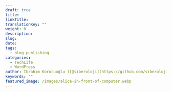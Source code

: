 ```yaml
---
draft: true
title: 
linkTitle: 
translationKey: ""
weight: 0
description: 
slug: 
date: 
tags:
  - blog publishing
categories: 
  - TechLife
  - WordPress
author: İbrahim Korucuoğlu ([@siberoloji](https://github.com/siberoloji))
keywords: ""
featured_image: /images/alice-in-front-of-computer.webp
---
```

